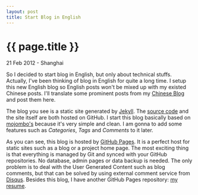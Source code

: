 ```yaml
---
layout: post
title: Start Blog in English
---
```


# {{ page.title }}

<p class="meta">21 Feb 2012 - Shanghai</p>

So I decided to start blog in English, but only about technical stuffs. Actually, I've been thinking of blog in English for quite a long time. I setup this new English blog so English posts won't be mixed up with my existed Chinese posts. I'll translate some prominent posts from my [Chinese Blog](http://johnny-huang.appspot.com/) and post them here.

The blog you see is a static site generated by [Jekyll](https://github.com/mojombo/jekyll). The [source code](https://github.com/hzqtc/hzqtc.github.com) and the site itself are both hosted on GitHub. I start this blog basically based on [mojombo's](https://github.com/mojombo/mojombo.github.com) because it's very simple and clean. I am gonna to add some features such as *Categories*, *Tags* and *Comments* to it later.

As you can see, this blog is hosted by [GitHub Pages](http://pages.github.com/). It is a perfect host for static sites such as a blog or a project home page. The most exciting thing is that everything is managed by Git and synced with your GitHub repositories. No database, admin pages or data backup is needed. The only problem is to deal with the User Generated Content such as blog comments, but that can be solved by using external comment service from [Disqus](http://disqus.com/). Besides this blog, I have another GitHub Pages repository: [my resume](https://github.com/hzqtc/resume).

<!-- vim: set filetype=markdown : -->
